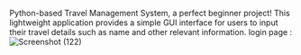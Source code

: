 Python-based Travel Management System, a perfect beginner project! This lightweight application provides a simple GUI interface for users to input their travel details such as name and other relevant information.
login page :
![Screenshot (122)](https://github.com/jraina03/travel-management-system/assets/157023467/344cde06-c07d-4109-9a01-226cb3126241)
